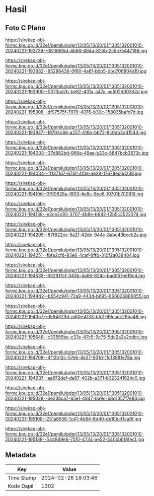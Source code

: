 # Hasil

## Foto C Plano

https://sirekap-obj-formc.kpu.go.id/32e1/pemilu/pdpr/13/05/13/20/01/1305132001010-20240221-193739--0816695d-4b66-494a-825b-2c5e7e447198.jpg

https://sirekap-obj-formc.kpu.go.id/32e1/pemilu/pdpr/13/05/13/20/01/1305132001010-20240221-193832--85286436-0f60-4a6f-bbb5-dbd706804a19.jpg

https://sirekap-obj-formc.kpu.go.id/32e1/pemilu/pdpr/13/05/13/20/01/1305132001010-20240221-193900--0373ad7b-be82-431a-a47a-ad502d003d2d.jpg

https://sirekap-obj-formc.kpu.go.id/32e1/pemilu/pdpr/13/05/13/20/01/1305132001010-20240221-195308--df97575f-7979-4076-b30c-158035bafd7d.jpg

https://sirekap-obj-formc.kpu.go.id/32e1/pemilu/pdpr/13/05/13/20/01/1305132001010-20240221-193927--19704c86-a257-416b-bb72-8c0db2d41544.jpg

https://sirekap-obj-formc.kpu.go.id/32e1/pemilu/pdpr/13/05/13/20/01/1305132001010-20240221-194003--37d882bd-966e-49ae-b23c-5847bcb3873c.jpg

https://sirekap-obj-formc.kpu.go.id/32e1/pemilu/pdpr/13/05/13/20/01/1305132001010-20240221-194034--1f1371d7-67bf-4f0e-ae28-17678ec6d238.jpg

https://sirekap-obj-formc.kpu.go.id/32e1/pemilu/pdpr/13/05/13/20/01/1305132001010-20240221-194106--3f90628a-f803-4e8c-8be6-f9701b70063f.jpg

https://sirekap-obj-formc.kpu.go.id/32e1/pemilu/pdpr/13/05/13/20/01/1305132001010-20240221-194138--e2ce2c93-3707-4b8e-b642-f2b5c3523374.jpg

https://sirekap-obj-formc.kpu.go.id/32e1/pemilu/pdpr/13/05/13/20/01/1305132001010-20240221-194205--87f822ee-5a21-42de-944c-8abc43bceb2a.jpg

https://sirekap-obj-formc.kpu.go.id/32e1/pemilu/pdpr/13/05/13/20/01/1305132001010-20240221-194251--fbfa2cfd-93e6-4caf-9ffb-310f2a038484.jpg

https://sirekap-obj-formc.kpu.go.id/32e1/pemilu/pdpr/13/05/13/20/01/1305132001010-20240221-194535--652917cf-343b-4a66-824c-bad057ee19c4.jpg

https://sirekap-obj-formc.kpu.go.id/32e1/pemilu/pdpr/13/05/13/20/01/1305132001010-20240221-194442--b554c941-72a9-443d-b695-666026886055.jpg

https://sirekap-obj-formc.kpu.go.id/32e1/pemilu/pdpr/13/05/13/20/01/1305132001010-20240221-194357--d594323d-ad05-4133-bfd1-69cadc29bc46.jpg

https://sirekap-obj-formc.kpu.go.id/32e1/pemilu/pdpr/13/05/13/20/01/1305132001010-20240221-195648--c33555be-c33c-47c5-9c75-5dc2a2e2cdbc.jpg

https://sirekap-obj-formc.kpu.go.id/32e1/pemilu/pdpr/13/05/13/20/01/1305132001010-20240221-194708--4f12b12c-57eb-4e27-931d-1fc13881e78a.jpg

https://sirekap-obj-formc.kpu.go.id/32e1/pemilu/pdpr/13/05/13/20/01/1305132001010-20240221-194937--aa972def-da87-402b-a371-b323241924c0.jpg

https://sirekap-obj-formc.kpu.go.id/32e1/pemilu/pdpr/13/05/13/20/01/1305132001010-20240221-195028--be238ca7-65e1-4847-ba9c-68d1357f7e83.jpg

https://sirekap-obj-formc.kpu.go.id/32e1/pemilu/pdpr/13/05/13/20/01/1305132001010-20240221-195108--231a6556-1c41-4b84-8d40-de10bcf1ca0f.jpg

https://sirekap-obj-formc.kpu.go.id/32e1/pemilu/pdpr/13/05/13/20/01/1305132001010-20240221-195138--544849e6-75f0-4734-ae52-440bbbf8fec1.jpg


## Metadata

| Key        | Value               |
| ---------- | ------------------- |
| Time Stamp | 2024-02-26 18:03:46 |
| Kode Dapil | 1302                |



